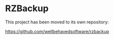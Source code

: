 # RZBackup

This project has been moved to its own repository:

https://github.com/wellbehavedsoftware/rzbackup
